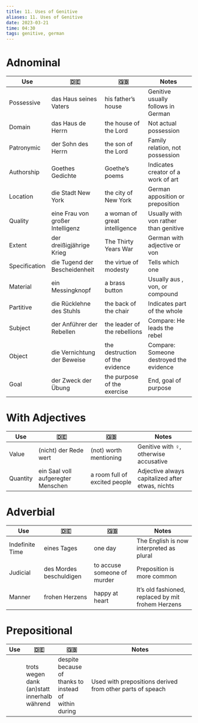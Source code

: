 ```yaml
---
title: 11. Uses of Genitive
aliases: 11. Uses of Genitive
date: 2023-03-21
time: 04:30
tags: genitive, german
---
```


# Adnominal

| Use           | 🇩🇪                               | 🇬🇧                              | Notes                                   |
| ------------- | -------------------------------- | ------------------------------- | --------------------------------------- |
| Possessive    | das Haus seines Vaters           | his father’s house              | Genitive usually follows in German      |
| Domain        | das Haus de Herrn                | the house of the Lord           | Not actual possession                   |
| Patronymic    | der Sohn des Herrn               | the son of the Lord             | Family relation, not possession         |
| Authorship    | Goethes Gedichte                 | Goethe’s poems                  | Indicates creator of a work of art      |
| Location      | die Stadt New York               | the city of New York            | German apposition or preposition        |
| Quality       | eine Frau von großer Intelligenz | a woman of great intelligence   | Usually with von rather than genitive   |
| Extent        | der dreißigjährige Krieg         | The Thirty Years War            | German with adjective or von            |
| Specification | die Tugend der Bescheidenheit    | the virtue of modesty           | Tells which one                         |
| Material      | ein Messingknopf                 | a brass button                  | Usually aus , von, or compound          |
| Partitive     | die Rücklehne des Stuhls         | the back of the chair           | Indicates part of the whole             |
| Subject       | der Anführer der Rebellen        | the leader of the rebellions    | Compare: He leads the rebel             |
| Object        | die Vernichtung der Beweise      | the destruction of the evidence | Compare: Someone destroyed the evidence |
| Goal          | der Zweck der Übung              | the purpose of the exercise     | End, goal of purpose                    |

# With Adjectives

| Use      | 🇩🇪                                 | 🇬🇧                            | Notes                                            |
| -------- | ---------------------------------- | ----------------------------- | ------------------------------------------------ |
| Value    | (nicht) der Rede wert              | (not) worth mentioning        | Genitive with ♀︎, otherwise accusative           |
| Quantity | ein Saal voll aufgeregter Menschen | a room full of excited people | Adjective always capitalized after etwas, nichts |

# Adverbial

| Use             | 🇩🇪                      | 🇬🇧                          | Notes                                              |
| --------------- | ----------------------- | --------------------------- | -------------------------------------------------- |
| Indefinite Time | eines Tages             | one day                     | The English is now interpreted as plural           |
| Judicial        | des Mordes beschuldigen | to accuse someone of murder | Preposition is more common                         |
| Manner          | frohen Herzens          | happy at heart              | It’s old fashioned, replaced by mit frohem Herzens |

# Prepositional

| Use | 🇩🇪                                                          | 🇬🇧                                                                   | Notes                                                     |
| --- | ----------------------------------------------------------- | -------------------------------------------------------------------- | --------------------------------------------------------- |
|     | trots<br>wegen<br>dank<br>(an)statt<br>innerhalb<br>während | despite<br>because of<br>thanks to<br>instead of<br>within<br>during | Used with prepositions derived from other parts of speach |

